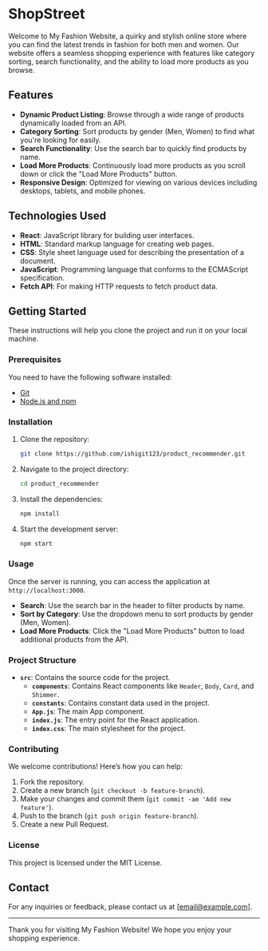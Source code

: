 # ShopStreet

Welcome to My Fashion Website, a quirky and stylish online store where you can find the latest trends in fashion for both men and women. Our website offers a seamless shopping experience with features like category sorting, search functionality, and the ability to load more products as you browse.

## Features

- **Dynamic Product Listing**: Browse through a wide range of products dynamically loaded from an API.
- **Category Sorting**: Sort products by gender (Men, Women) to find what you're looking for easily.
- **Search Functionality**: Use the search bar to quickly find products by name.
- **Load More Products**: Continuously load more products as you scroll down or click the "Load More Products" button.
- **Responsive Design**: Optimized for viewing on various devices including desktops, tablets, and mobile phones.

## Technologies Used

- **React**: JavaScript library for building user interfaces.
- **HTML**: Standard markup language for creating web pages.
- **CSS**: Style sheet language used for describing the presentation of a document.
- **JavaScript**: Programming language that conforms to the ECMAScript specification.
- **Fetch API**: For making HTTP requests to fetch product data.

## Getting Started

These instructions will help you clone the project and run it on your local machine.

### Prerequisites

You need to have the following software installed:

- [Git](https://git-scm.com/)
- [Node.js and npm](https://nodejs.org/)

### Installation

1. Clone the repository:

    ```bash
    git clone https://github.com/ishigit123/product_recommender.git
    ```

2. Navigate to the project directory:

    ```bash
    cd product_recommender
    ```

3. Install the dependencies:

    ```bash
    npm install
    ```

4. Start the development server:

    ```bash
    npm start
    ```

### Usage

Once the server is running, you can access the application at `http://localhost:3000`.

- **Search**: Use the search bar in the header to filter products by name.
- **Sort by Category**: Use the dropdown menu to sort products by gender (Men, Women).
- **Load More Products**: Click the "Load More Products" button to load additional products from the API.

### Project Structure

- **`src`**: Contains the source code for the project.
  - **`components`**: Contains React components like `Header`, `Body`, `Card`, and `Shimmer`.
  - **`constants`**: Contains constant data used in the project.
  - **`App.js`**: The main App component.
  - **`index.js`**: The entry point for the React application.
  - **`index.css`**: The main stylesheet for the project.

### Contributing

We welcome contributions! Here’s how you can help:

1. Fork the repository.
2. Create a new branch (`git checkout -b feature-branch`).
3. Make your changes and commit them (`git commit -am 'Add new feature'`).
4. Push to the branch (`git push origin feature-branch`).
5. Create a new Pull Request.

### License

This project is licensed under the MIT License.

## Contact

For any inquiries or feedback, please contact us at [email@example.com].

---

Thank you for visiting My Fashion Website! We hope you enjoy your shopping experience.
